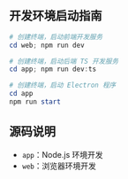 ## 开发环境启动指南

```powershell
# 创建终端，启动前端开发服务
cd web; npm run dev

# 创建终端，启动后端 TS 开发服务
cd app; npm run dev:ts

# 创建终端，启动 Electron 程序
cd app
npm run start
```

## 源码说明

- `app`：Node.js 环境开发
- `web`：浏览器环境开发